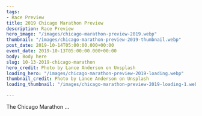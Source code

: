 ```yaml
---
tags:
- Race Preview
title: 2019 Chicago Marathon Preview
description: Race Preview
hero_image: "/images/chicago-marathon-preview-2019.webp"
thumbnail: "/images/chicago-marathon-preview-2019-thumbnail.webp"
post_date: 2019-10-14T05:00:00.000+00:00
event_date: 2019-10-13T05:00:00.000+00:00
body: Body here
slug: 10-13-2019-chicago-marathon
hero_credit: Photo by Lance Anderson on Unsplash
loading_hero: "/images/chicago-marathon-preview-2019-loading.webp"
thumbnail_credit: Photo by Lance Anderson on Unsplash
loading_thumbnail: "/images/chicago-marathon-preview-2019-loading-1.webp"

---
```

The Chicago Marathon ...